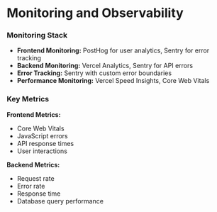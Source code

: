 # Monitoring and Observability

### Monitoring Stack

- **Frontend Monitoring:** PostHog for user analytics, Sentry for error tracking
- **Backend Monitoring:** Vercel Analytics, Sentry for API errors
- **Error Tracking:** Sentry with custom error boundaries
- **Performance Monitoring:** Vercel Speed Insights, Core Web Vitals

### Key Metrics

**Frontend Metrics:**
- Core Web Vitals
- JavaScript errors
- API response times
- User interactions

**Backend Metrics:**
- Request rate
- Error rate
- Response time
- Database query performance
